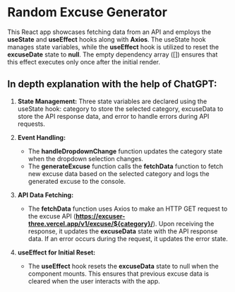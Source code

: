 # Random Excuse Generator

This React app showcases fetching data from an API and employs the **useState** and **useEffect** hooks along with **Axios**. The useState hook manages state variables, while the **useEffect** hook is utilized to reset the **excuseDate** state to **null**. The empty dependency array ([]) ensures that this effect executes only once after the initial render.

## In depth explanation with the help of ChatGPT:

1. **State Management:**
   Three state variables are declared using the useState hook: category to store the selected category, excuseData to store the API response data, and error to handle errors during API requests.

2. **Event Handling:**
   - The **handleDropdownChange** function updates the category state when the dropdown selection changes.
   - The **generateExcuse** function calls the **fetchData** function to fetch new excuse data based on the selected category and logs the generated excuse to the console.
3. **API Data Fetching:**
   - The **fetchData** function uses Axios to make an HTTP GET request to the excuse API (**https://excuser-three.vercel.app/v1/excuse/${category}/**). Upon receiving the response, it updates the **excuseData** state with the API response data. If an error occurs during the request, it updates the error state.
4. **useEffect for Initial Reset:**
   - The **useEffect** hook resets the **excuseData** state to null when the component mounts. This ensures that previous excuse data is cleared when the user interacts with the app.
